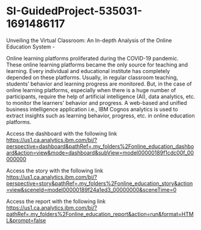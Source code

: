 # SI-GuidedProject-535031-1691486117
Unveiling the Virtual Classroom: An In-depth Analysis of the Online Education System - 

Online learning platforms proliferated during the COVID-19 pandemic. These online learning platforms became the only source for teaching and learning. Every individual and educational institute has completely depended on these platforms. Usually, in regular classroom teaching, students’ behavior and learning progress are monitored. But, in the case of online learning platforms, especially when there is a huge number of participants, require the help of artificial intelligence (AI), data analytics, etc. to monitor the learners' behavior and progress.
A web-based and unified business intelligence application i.e., IBM Cognos analytics is used to extract insights such as learning behavior, progress, etc. in online education platforms.

Access the dashboard with the following link 
https://us1.ca.analytics.ibm.com/bi/?perspective=dashboard&pathRef=.my_folders%2Fonline_education_dashboard&action=view&mode=dashboard&subView=model00000189f1cdc00f_00000000

Access the story with the following link 
https://us1.ca.analytics.ibm.com/bi/?perspective=story&pathRef=.my_folders%2Fonline_education_story&action=view&sceneId=model00000189f24a1ed3_00000000&sceneTime=0

Access the report with the following link
https://us1.ca.analytics.ibm.com/bi/?pathRef=.my_folders%2Fonline_education_report&action=run&format=HTML&prompt=false
